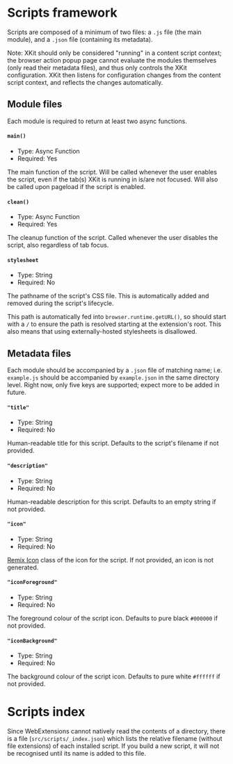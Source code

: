 # Scripts framework

Scripts are composed of a minimum of two files: a `.js` file (the main module), and a `.json` file (containing its metadata).

Note: XKit should only be considered "running" in a content script context; the browser action popup page cannot evaluate the modules themselves (only read their metadata files), and thus only controls the XKit configuration. XKit then listens for configuration changes from the content script context, and reflects the changes automatically.

## Module files

Each module is required to return at least two async functions.

#### `main()`
- Type: Async Function
- Required: Yes

The main function of the script. Will be called whenever the user enables the script, even if the tab(s) XKit is running in is/are not focused. Will also be called upon pageload if the script is enabled.

#### `clean()`
- Type: Async Function
- Required: Yes

The cleanup function of the script. Called whenever the user disables the script, also regardless of tab focus.

#### `stylesheet`
- Type: String
- Required: No

The pathname of the script's CSS file. This is automatically added and removed during the script's lifecycle.

This path is automatically fed into `browser.runtime.getURL()`, so should start with a `/` to ensure the path is resolved starting at the extension's root. This also means that using externally-hosted stylesheets is disallowed.

## Metadata files

Each module should be accompanied by a `.json` file of matching name; i.e. `example.js` should be accompanied by `example.json` in the same directory level. Right now, only five keys are supported; expect more to be added in future.

#### `"title"`
- Type: String
- Required: No

Human-readable title for this script. Defaults to the script's filename if not provided.

#### `"description"`
- Type: String
- Required: No

Human-readable description for this script. Defaults to an empty string if not provided.

#### `"icon"`
- Type: String
- Required: No

[Remix Icon](https://remixicon.com/) class of the icon for the script. If not provided, an icon is not generated.

#### `"iconForeground"`
- Type: String
- Required: No

The foreground colour of the script icon. Defaults to pure black `#000000` if not provided.

#### `"iconBackground"`
- Type: String
- Required: No

The background colour of the script icon. Defaults to pure white `#ffffff` if not provided.

# Scripts index

Since WebExtensions cannot natively read the contents of a directory, there is a file (`src/scripts/_index.json`) which lists the relative filename (without file extensions) of each installed script. If you build a new script, it will not be recognised until its name is added to this file.
